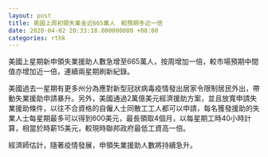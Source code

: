 ```yaml
---
layout: post
title: 美國上周初領失業金近665萬人　較預期多近一倍
date: 2020-04-02 20:33:18.000000000 +08:00
categories: rthk
---
```


美國上星期新申領失業援助人數急增至665萬人，按周增加一倍，較市場預期中間值亦增加近一倍，連續兩星期刷新紀錄。

美國過去一星期有更多州分為應對新型冠狀病毒疫情發出居家令限制居民外出，帶動失業援助申請暴升。另外，美國通過2萬億美元經濟援助方案，並且放寬申請失業援助條件，以往不合資格的自僱人士同散工工人都可以申請，每名獲發援助的失業人士每星期最多可以得到600美元，最長領取4個月，以每星期工時40小時計算，相當於時薪15美元，較現時聯邦政府最低工資高一倍。

經濟師估計，隨著疫情發展，申領失業援助人數將持續急升。
